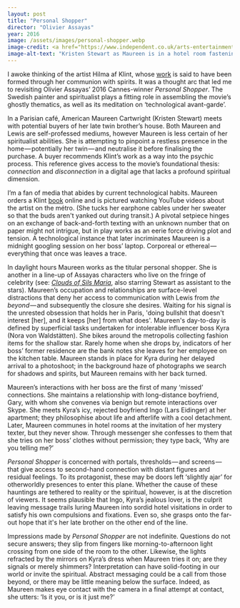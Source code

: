 ```yaml
---
layout: post
title: "Personal Shopper"
director: "Olivier Assayas"
year: 2016
image: /assets/images/personal-shopper.webp
image-credit: <a href="https://www.independent.co.uk/arts-entertainment/films/news/kristen-stewart-new-film-personal-shopper-booed-cannes-2016-review-a7033221.html">The Searchers</a>
image-alt-text: "Kristen Stewart as Maureen is in a hotel room fastening a shimmering, silver-sequined dress. She is looking down with a vacant expression"
---
```


I awoke thinking of the artist Hilma af Klint, whose [work](https://www.guggenheim.org/teaching-materials/hilma-af-klint-paintings-for-the-future/spiritual-beliefs) is said to have been formed through her communion with spirits. It was a thought arc that led me to revisiting Olivier Assayas’ 2016 Cannes-winner _Personal Shopper_. The Swedish painter and spiritualist plays a fitting role in assembling the movie’s ghostly thematics, as well as its meditation on ‘technological avant-garde’.

In a Parisian café, American Maureen Cartwright (Kristen Stewart) meets with potential buyers of her late twin brother’s house. Both Maureen and Lewis are self-professed mediums, however Maureen is less certain of her spiritualist abilities. She is attempting to pinpoint a restless presence in the home — potentially her twin — and neutralise it before finalising the purchase. A buyer recommends Klint’s work as a way into the psychic process. This reference gives access to the movie’s foundational thesis: _connection_ and _disconnection_ in a digital age that lacks a profound spiritual dimension.

I’m a fan of media that abides by current technological habits. Maureen orders a Klint [book](https://www.amazon.co.uk/Hilma-Af-Klint-David-Lomas/dp/3775734899/ref=sr_1_1?crid=3EECI1DAZPFCG&keywords=hilma+af+klint+a+pioneer+of+abstraction&qid=1700658419&sprefix=hilma+af+klint+a+pioneer+of+abstraction%2Caps%2C99&sr=8-1) online and is pictured watching YouTube videos about the artist on the métro. (She tucks her earphone cables under her sweater so that the buds aren't yanked out during transit.) A pivotal setpiece hinges on an exchange of back-and-forth texting with an unknown number that on paper might not intrigue, but in play works as an eerie force driving plot and tension. A technological instance that later incriminates Maureen is a midnight googling session on her boss’ laptop. Corporeal or ethereal — everything that once was leaves a trace.

In daylight hours Maureen works as the titular personal shopper. She is another in a line-up of Assayas characters who live on the fringe of celebrity (see: [_Clouds of Sils Maria_](https://www.theguardian.com/film/2015/may/17/clouds-of-sils-maria-review-juliette-binoche), also starring Stewart as assistant to the stars). Maureen’s occupation and relationships are surface-level distractions that deny her access to communication with Lewis from _the beyond_ — and subsequently the closure she desires. Waiting for his signal is the unrested obsession that holds her in Paris, 'doing bullshit that doesn't interest [her], and it keeps [her] from what does'. Maureen's day-to-day is defined by superficial tasks undertaken for intolerable influencer boss Kyra (Nora von Waldstätten). She bikes around the metropolis collecting fashion items for the shallow star. Rarely home when she drops by, indicators of her boss’ former residence are the bank notes she leaves for her employee on the kitchen table. Maureen stands in place for Kyra during her delayed arrival to a photoshoot; in the background haze of photographs we search for shadows and spirits, but Maureen remains with her back turned.

Maureen’s interactions with her boss are the first of many ‘missed’ connections. She maintains a relationship with long-distance boyfriend, Gary, with whom she convenes via benign but remote interactions over Skype. She meets Kyra’s icy, rejected boyfriend Ingo (Lars Eidinger) at her apartment; they philosophise about life and afterlife with a cool detachment. Later, Maureen communes in hotel rooms at the invitation of her mystery texter, but they never show. Through messenger she confesses to them that she tries on her boss’ clothes without permission; they type back, ‘Why are you telling me?’

_Personal Shopper_ is concerned with portals, thresholds — and screens — that give access to second-hand connection with distant figures and residual feelings. To its protagonist, these may be doors left ‘slightly ajar’ for otherworldly presences to enter this plane. Whether the cause of these hauntings are tethered to reality or the spiritual, however, is at the discretion of viewers. It seems plausible that Ingo, Kyra’s jealous lover, is the culprit leaving message trails luring Maureen into sordid hotel visitations in order to satisfy his own compulsions and fixations. Even so, she grasps onto the far-out hope that it's her late brother on the other end of the line.

Impressions made by _Personal Shopper_ are not indefinite. Questions do not secure answers; they slip from fingers like morning-to-afternoon light crossing from one side of the room to the other. Likewise, the lights refracted by the mirrors on Kyra’s dress when Maureen tries it on; are they signals or merely shimmers? Interpretation can have solid-footing in our world or invite the spiritual. Abstract messaging could be a call from those beyond, or there may be little meaning below the surface. Indeed, as Maureen makes eye contact with the camera in a final attempt at contact, she utters: ‘Is it you, or is it just me?’
